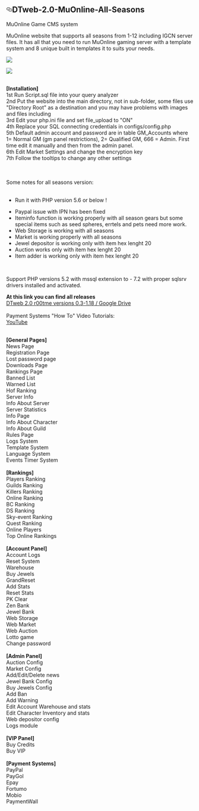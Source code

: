 <div id="readme" class="readme blob instapaper_body js-code-block-container">
    <article class="markdown-body entry-content" itemprop="text"><h1><a id="user-content-dtweb-20-muonline-all-seasons" class="anchor" aria-hidden="true" href="#dtweb-20-muonline-all-seasons"><svg class="octicon octicon-link" viewBox="0 0 16 16" version="1.1" width="16" height="16" aria-hidden="true"><path fill-rule="evenodd" d="M4 9h1v1H4c-1.5 0-3-1.69-3-3.5S2.55 3 4 3h4c1.45 0 3 1.69 3 3.5 0 1.41-.91 2.72-2 3.25V8.59c.58-.45 1-1.27 1-2.09C10 5.22 8.98 4 8 4H4c-.98 0-2 1.22-2 2.5S3 9 4 9zm9-3h-1v1h1c1 0 2 1.22 2 2.5S13.98 12 13 12H9c-.98 0-2-1.22-2-2.5 0-.83.42-1.64 1-2.09V6.25c-1.09.53-2 1.84-2 3.25C6 11.31 7.55 13 9 13h4c1.45 0 3-1.69 3-3.5S14.5 6 13 6z"></path></svg></a>DTweb-2.0-MuOnline-All-Seasons</h1>
<p>MuOnline Game CMS system</p>
<p>MuOnline website that supports all seasons from 1-12 including IGCN server files. It has all that you need to run MuOnline gaming server with a template system and 8 unique built in templates it to suits your needs.</p>
<p><a target="_blank" rel="noopener noreferrer" href="https://camo.githubusercontent.com/74f112ac9cc80ef0a550c61ae927cde13eb459ce/68747470733a2f2f692e696d6775722e636f6d2f6d7656757641612e706e67"><img src="https://camo.githubusercontent.com/74f112ac9cc80ef0a550c61ae927cde13eb459ce/68747470733a2f2f692e696d6775722e636f6d2f6d7656757641612e706e67" data-canonical-src="https://i.imgur.com/mvVuvAa.png" style="max-width:100%;"></a></p>
<p><a target="_blank" rel="noopener noreferrer" href="https://camo.githubusercontent.com/9e450a39bfc7e6b40add94f84b60b3074dfe223a/68747470733a2f2f692e696d6775722e636f6d2f6b6c65314942752e6a7067"><img src="https://camo.githubusercontent.com/9e450a39bfc7e6b40add94f84b60b3074dfe223a/68747470733a2f2f692e696d6775722e636f6d2f6b6c65314942752e6a7067" data-canonical-src="https://i.imgur.com/kle1IBu.jpg" style="max-width:100%;"></a></p>
<br>
<b>[<span>Installation</span>]</b><br>
1st Run Script.sql file into your query analyzer<br>
2nd Put the website into the main directory, not in sub-folder, some files use "Directory Root" as a destination and you may have problems with images and files including<br>
3rd Edit your php.ini file and set file_upload to "ON"<br>
4th Replace your SQL connecting credentials in configs/config.php<br>
5th Default admin account and password are in table GM_Accounts where 1= Normal GM (gm panel restrictions), 2= Qualified GM, 666 = Admin. First time edit it manually and then from the admin panel.<br>
6th Edit Market Settings and change the encryption key<br>
7th Follow the tooltips to change any other settings <br>
<p><br> <br>
Some notes for all seasons version:
<br>
<br></p>
<ul>
<li>Run it with PHP version 5.6 or below ! <br></li>
</ul>
<ul>
<li>Paypal issue with IPN has been fixed<br></li>
<li>Iteminfo function is working properly with all season gears but some special items such as seed spheres, errtels and pets need more work.<br></li>
<li>Web Storage is working with all seasons<br></li>
<li>Market is working properly with all seasons<br></li>
<li>Jewel depositor is working only with item hex lenght 20<br></li>
<li>Auction works only with item hex lenght 20<br></li>
<li>Item adder is working only with item hex lenght 20<br></li>
</ul>
<br>
<p>Support PHP versions 5.2 with mssql extension to - 7.2 with proper sqlsrv drivers installed and activated.<br></p>
<p><b>At this link you can find all releases</b><br>
<a href="https://drive.google.com/open?id=1vZop2_A0mQdzazzaY6mR4CAuQ9fYsqix" rel="nofollow">DTweb 2.0 r00tme versions 0.3-1.18  / Google Drive</a><br>
<br>
Payment Systems "How To" Video Tutorials:<br>
<a href="https://www.youtube.com/watch?v=WDyAdhYskJM" rel="nofollow">YouTube</a></p>
<br>
<div><b>[<span>General Pages</span>]</b><br>
News Page<br>
Registration Page<br>
Lost password page<br>
Downloads Page<br>
Rankings Page<br>
Banned List<br>
Warned List<br>
Hof Ranking<br>
Server Info<br>
Info About Server<br>
Server Statistics<br>
Info Page<br>
Info About Character<br>
Info About Guild<br>
Rules Page<br>
Logs System<br>
Template System<br>
Language System<br>
Events Timer System<br>
<br>
<b>[<span>Rankings</span>]</b><br>
Players Ranking<br>
Guilds Ranking<br>
Killers Ranking<br>
Online Ranking<br>
BC Ranking<br>
DS Ranking<br>
Sky-event Ranking<br>
Quest Ranking<br>
Online Players<br>
Top Online Rankings<br>
<br>
<b>[<span>Account Panel</span>]</b><br>
Account Logs <br>
Reset System <br>
Warehouse <br>
Buy Jewels<br>
GrandReset <br>
Add Stats <br>
Reset Stats <br>
PK Clear <br>
Zen Bank<br>
Jewel Bank<br>
Web Storage<br>
Web Market<br>
Web Auction<br>
Lotto game<br>
Change password<br>
<br>
<b>[<span>Admin Panel</span>]</b><br>
Auction Config<br>
Market Config<br>
Add/Edit/Delete news<br>
Jewel Bank Config<br>
Buy Jewels Config<br>
Add Ban<br>
Add Warning<br>
Edit Account Warehouse and stats<br>
Edit Character Inventory and stats<br>
Web depositor config<br>
Logs module<br>
<br>
<b>[<span>VIP Panel</span>]</b><br>
Buy Credits<br>
Buy VIP<br>
<br>
<b>[<span>Payment Systems</span>]</b><br>
PayPal<br>
PayGol<br>
Epay<br>
Fortumo<br>
Mobio<br>
PaymentWall​</div><br>
</article>
  </div>


  
